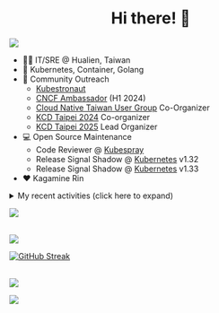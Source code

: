 <div align="center">
  <h1>Hi there! 👋</h1>
</div>

![](https://komarev.com/ghpvc/?username=tico88612&color=brightgreen&style=for-the-badge)

- 🧑‍💻 IT/SRE @ Hualien, Taiwan
- 🐳 Kubernetes, Container, Golang
- 🤝 Community Outreach
  - [Kubestronaut](https://www.cncf.io/training/kubestronaut/?p=chenghao-yang)
  - [CNCF Ambassador](https://www.cncf.io/people/ambassadors/?p=chenghao-yang) (H1 2024)
  - [Cloud Native Taiwan User Group](https://cloudnative.tw) Co-Organizer
  - [KCD Taipei 2024](https://kcd.taipei/2024) Co-organizer
  - [KCD Taipei 2025](https://kcd.taipei/2025) Lead Organizer
- 💻 Open Source Maintenance
  - Code Reviewer @ [Kubespray](https://kubespray.io/)
  - Release Signal Shadow @ [Kubernetes](https://kubernetes.io) v1.32
  - Release Signal Shadow @ [Kubernetes](https://kubernetes.io) v1.33
- ❤️ Kagamine Rin

<details>
  <summary>My recent activities (click here to expand)</summary>

  #### 👷 Check out what I'm currently working on
  
  - [kubernetes-sigs/kubespray](https://github.com/kubernetes-sigs/kubespray) - Deploy a Production Ready Kubernetes Cluster (5 days ago)
  - [tico88612/devstats-card](https://github.com/tico88612/devstats-card) - Your CNCF DevStats Card (5 days ago)
  - [cloud-native-taiwan/i.kcd.taipei](https://github.com/cloud-native-taiwan/i.kcd.taipei) - Shorten URL for KCD Taipei (1 week ago)
  - [kubernetes/org](https://github.com/kubernetes/org) - Meta configuration for Kubernetes Github Org (1 week ago)
  - [cloud-native-taiwan/Infra-Labs-Docs](https://github.com/cloud-native-taiwan/Infra-Labs-Docs) - Documentation for Cloud Native Taiwan Infra Labs (2 weeks ago)
  - [cilium/tetragon](https://github.com/cilium/tetragon) - eBPF-based Security Observability and Runtime Enforcement (3 weeks ago)
  - [kubernetes-sigs/cloud-provider-kind](https://github.com/kubernetes-sigs/cloud-provider-kind) - Cloud provider for KIND clusters (1 month ago)
  - [tico88612/kind-workshop](https://github.com/tico88612/kind-workshop) -  (2 months ago)
  - [sitcon-tw/2025](https://github.com/sitcon-tw/2025) -  (2 months ago)
  - [Homebrew/homebrew-core](https://github.com/Homebrew/homebrew-core) - 🍻 Default formulae for the missing package manager for macOS (or Linux) (3 months ago)

  #### 🌱 My latest projects
  
  - [tico88612/devstats-card](https://github.com/tico88612/devstats-card) - Your CNCF DevStats Card
  - [tico88612/kind-workshop](https://github.com/tico88612/kind-workshop) - 
  - [tico88612/blog-comments](https://github.com/tico88612/blog-comments) - 
  - [tico88612/get-real-ip](https://github.com/tico88612/get-real-ip) - 
  - [tico88612/podman-monitor-workshop](https://github.com/tico88612/podman-monitor-workshop) - 
  - [tico88612/cicd-hexo-blog-pages](https://github.com/tico88612/cicd-hexo-blog-pages) - 以 Hexo Blog 撰寫 CI/CD Pipeline 網頁
  - [tico88612/cicd-hexo-blog-template](https://github.com/tico88612/cicd-hexo-blog-template) - 以 Hexo Blog 撰寫 CI/CD Pipeline 模板
  - [tico88612/butter-toast-cup-2023](https://github.com/tico88612/butter-toast-cup-2023) - 奶油吐司杯 2023 分數計算機
  - [tico88612/cms-docker](https://github.com/tico88612/cms-docker) - Contest Management System v1.5.dev0 Docker Version
  - [tico88612/network-security-final](https://github.com/tico88612/network-security-final) - 

  #### 🔭 Latest releases I've contributed to
  
  - [kubernetes-sigs/kubespray](https://github.com/kubernetes-sigs/kubespray) ([v2.28.0](https://github.com/kubernetes-sigs/kubespray/releases/tag/v2.28.0), 5 days ago) - Deploy a Production Ready Kubernetes Cluster
  - [HunterPie/localization](https://github.com/HunterPie/localization) ([v1.1.12](https://github.com/HunterPie/localization/releases/tag/v1.1.12), 3 weeks ago) - Localization repository for HunterPie&#39;s client
  - [cilium/tetragon](https://github.com/cilium/tetragon) ([v1.4.0](https://github.com/cilium/tetragon/releases/tag/v1.4.0), 2 months ago) - eBPF-based Security Observability and Runtime Enforcement
  - [kubernetes-sigs/cloud-provider-kind](https://github.com/kubernetes-sigs/cloud-provider-kind) ([v0.6.0](https://github.com/kubernetes-sigs/cloud-provider-kind/releases/tag/v0.6.0), 3 months ago) - Cloud provider for KIND clusters
  - [coredns/deployment](https://github.com/coredns/deployment) ([coredns-1.14.0](https://github.com/coredns/deployment/releases/tag/coredns-1.14.0), 4 years ago) - Scripts, utilities, and examples for deploying CoreDNS.

  #### 🔨 My recent Pull Requests
  
  - [[flannel] upgrade to 0.26.7](https://github.com/kubernetes-sigs/kubespray/pull/12260) on [kubernetes-sigs/kubespray](https://github.com/kubernetes-sigs/kubespray) (today)
  - [Feat: add nftable mode in calico](https://github.com/kubernetes-sigs/kubespray/pull/12255) on [kubernetes-sigs/kubespray](https://github.com/kubernetes-sigs/kubespray) (2 days ago)
  - [Fix: the cluster is upgraded from 2.27 to 2.28 cilium will break](https://github.com/kubernetes-sigs/kubespray/pull/12254) on [kubernetes-sigs/kubespray](https://github.com/kubernetes-sigs/kubespray) (2 days ago)
  - [Chore: upgrade galaxy.yml version](https://github.com/kubernetes-sigs/kubespray/pull/12241) on [kubernetes-sigs/kubespray](https://github.com/kubernetes-sigs/kubespray) (5 days ago)
  - [Add tico88612 to kubespray-maintainers team](https://github.com/kubernetes/org/pull/5599) on [kubernetes/org](https://github.com/kubernetes/org) (1 week ago)
  - [Add CNCF DevStats Card usecase](https://github.com/cloud-native-taiwan/Infra-Labs-Docs/pull/79) on [cloud-native-taiwan/Infra-Labs-Docs](https://github.com/cloud-native-taiwan/Infra-Labs-Docs) (2 weeks ago)
  - [doc: fix cgroup rate explanation not match the parameter](https://github.com/cilium/tetragon/pull/3699) on [cilium/tetragon](https://github.com/cilium/tetragon) (3 weeks ago)
  - [Feat: Gateway API early installation](https://github.com/kubernetes-sigs/kubespray/pull/12189) on [kubernetes-sigs/kubespray](https://github.com/kubernetes-sigs/kubespray) (3 weeks ago)
  - [doc: fix policy-library sshd anchor link &amp; title ](https://github.com/cilium/tetragon/pull/3678) on [cilium/tetragon](https://github.com/cilium/tetragon) (3 weeks ago)
  - [Revert &#34;Update cluster-proportional-autoscaler to v1.9.0&#34;](https://github.com/kubernetes-sigs/kubespray/pull/12168) on [kubernetes-sigs/kubespray](https://github.com/kubernetes-sigs/kubespray) (1 month ago)

  #### ⭐ Recent Stars
  
  - [nunocoracao/blowfish](https://github.com/nunocoracao/blowfish) - Personal Website &amp; Blog Theme for Hugo (1 month ago)
  - [srl-labs/containerlab](https://github.com/srl-labs/containerlab) - container-based networking labs (1 month ago)
  - [microsoft/typescript-go](https://github.com/microsoft/typescript-go) - Staging repo for development of native port of TypeScript (2 months ago)
  - [riccardoperra/codeimage](https://github.com/riccardoperra/codeimage) - A tool to beautify your code screenshots. Built with SolidJS and Fastify. (3 months ago)
  - [inspektor-gadget/inspektor-gadget](https://github.com/inspektor-gadget/inspektor-gadget) - Inspektor Gadget is a set of tools and framework for data collection and system inspection on Kubernetes clusters and Linux hosts using eBPF (6 months ago)
  - [charmbracelet/vhs](https://github.com/charmbracelet/vhs) - Your CLI home video recorder 📼 (6 months ago)
  - [knabben/stalker](https://github.com/knabben/stalker) - Stalk and Hunt Flake Testgrid Jobs  (7 months ago)
  - [ljcucc/mobai-alei](https://github.com/ljcucc/mobai-alei) - 膜拜阿雷的信眾有福了！現在到 mobai-alei.ljcu.cc 就可以產生膜拜貼圖！ (9 months ago)
  - [aome510/spotify-player](https://github.com/aome510/spotify-player) - A Spotify player in the terminal with full feature parity (10 months ago)
  - [nalexn/clean-architecture-swiftui](https://github.com/nalexn/clean-architecture-swiftui) - SwiftUI sample app using Clean Architecture. Examples of working with SwiftData persistence, networking, dependency injection, unit testing, and more. (10 months ago)

  #### 👯 Check out some of my recent followers
  
  - [kuboqu](https://github.com/kuboqu)
  - [rileychh](https://github.com/rileychh)
  - [tonve](https://github.com/tonve)
  - [rohithadassanayake](https://github.com/rohithadassanayake)
  - [WuSandWitch](https://github.com/WuSandWitch)
</details>

<a href="https://github.com/tico88612/devstats-card"><img src="https://devstats.me/?username=tico88612&t=1" /></a>

<br>

<img src="https://github-readme-stats.vercel.app/api?username=tico88612&hide_title=true&count_private=true&show_icons=true" />

<br>

<a href="https://git.io/streak-stats"><img src="https://streak-stats.demolab.com?user=tico88612&theme=one-dark-pro" alt="GitHub Streak" /></a>

<br>

<img src="https://github-profile-trophy.vercel.app/?username=tico88612&theme=flat&no-frame=true&theme=onedark&margin-w=15&column=4" />


![](https://hit.yhype.me/github/profile?user_id=17496418)
